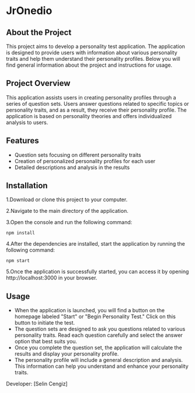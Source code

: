 # JrOnedio


##  About the Project  ## 
This project aims to develop a personality test application. The application is designed to provide users with information about various personality traits and help them understand their personality profiles. Below you will find general information about the project and instructions for usage.

 ## Project Overview  ## 
This application assists users in creating personality profiles through a series of question sets. Users answer questions related to specific topics or personality traits, and as a result, they receive their personality profile. The application is based on personality theories and offers individualized analysis to users.

##  Features ## 
- Question sets focusing on different personality traits
- Creation of personalized personality profiles for each user
- Detailed descriptions and analysis in the results

##  Installation ##  
1.Download or clone this project to your computer.

2.Navigate to the main directory of the application.

3.Open the console and run the following command:

`npm install`

4.After the dependencies are installed, start the application by running the following command:

`npm start`

5.Once the application is successfully started, you can access it by opening http://localhost:3000 in your browser.

##  Usage ## 
- When the application is launched, you will find a button on the homepage labeled "Start" or "Begin Personality Test." Click on this button to initiate the test.
- The question sets are designed to ask you questions related to various personality traits. Read each question carefully and select the answer option that best suits you.
- Once you complete the question set, the application will calculate the results and display your personality profile.
- The personality profile will include a general description and analysis. This information can help you understand and enhance your personality traits.

Developer: [Selin Cengiz]
